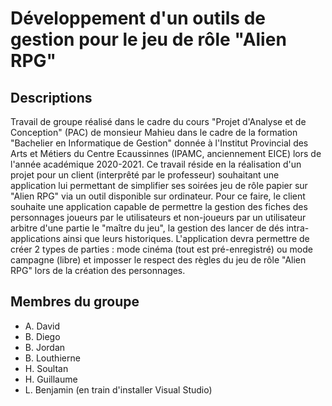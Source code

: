 # Développement d'un outils de gestion pour le jeu de rôle "Alien RPG"
## Descriptions
Travail de groupe réalisé dans le cadre du cours "Projet d'Analyse et de Conception" (PAC) de monsieur Mahieu dans le cadre de la formation "Bachelier en Informatique de Gestion" donnée à l'Institut Provincial des Arts et Métiers du Centre Ecaussinnes (IPAMC, anciennement EICE) lors de l'année académique 2020-2021. Ce travail réside en la réalisation d'un projet pour un client (interprêté par le professeur) souhaitant une application lui permettant de simplifier ses soirées jeu de rôle papier sur "Alien RPG" via un outil disponible sur ordinateur. Pour ce faire, le client souhaite une application capable de permettre la gestion des fiches des personnages joueurs par le utilisateurs et non-joueurs par un utilisateur arbitre d'une partie le "maître du jeu", la gestion des lancer de dés intra-applications ainsi que leurs historiques. L'application devra permettre de créer 2 types de parties : mode cinéma (tout est pré-enregistré) ou mode campagne (libre) et imposser le respect des règles du jeu de rôle "Alien RPG" lors de la création des personnages.

## Membres du groupe
* A. David
* B. Diego
* B. Jordan
* B. Louthierne
* H. Soultan
* H. Guillaume
* L. Benjamin (en train d'installer Visual Studio)
